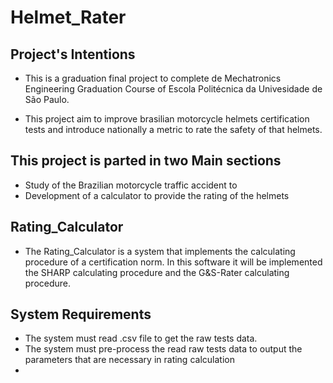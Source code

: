 # Helmet_Rater

## Project's Intentions
* This is a graduation final project to complete de Mechatronics Engineering Graduation Course of Escola Politécnica da Univesidade de São Paulo.

* This project aim to improve brasilian motorcycle helmets certification tests and introduce nationally a metric to rate the safety of that helmets.

## This project is parted in two Main sections
* Study of the Brazilian motorcycle traffic accident to
* Development of a calculator to provide the rating of the helmets

## Rating_Calculator
* The Rating_Calculator is a system that implements the calculating procedure of a certification norm. In this software it will be implemented the SHARP calculating procedure and the G&S-Rater calculating procedure.

## System Requirements
* The system must read .csv file to get the raw tests data.
* The system must pre-process the read raw tests data to output the parameters that are necessary in rating calculation
*


